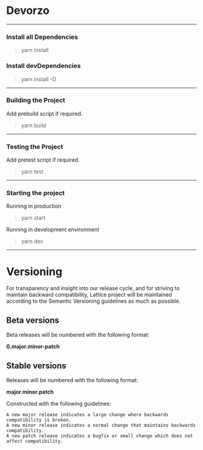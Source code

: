 # Devorzo

------
### Install all Dependencies 
> yarn install

### Install devDependencies
> yarn install -D

------
### Building the Project
Add prebuild script if required.
> yarn build

------
### Testing the Project
Add pretest script if required.
> yarn test

------
### Starting the project
Running in production
> yarn start

Running in development environment
> yarn dev

-----
# Versioning

For transparency and insight into our release cycle, and for striving to maintain backward compatibility, Lattice project will be maintained according to the Semantic Versioning guidelines as much as possible.

## Beta versions

Beta releases will be numbered with the following format:

**0.major.minor-patch**

## Stable versions

Releases will be numbered with the following format:

**major.minor.patch**

Constructed with the following guidelines:

    A new major release indicates a large change where backwards compatibility is broken.
    A new minor release indicates a normal change that maintains backwards compatibility.
    A new patch release indicates a bugfix or small change which does not affect compatibility.
